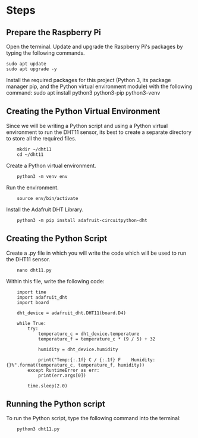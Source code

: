 # Steps 
## Prepare the Raspberry Pi
Open the terminal. Update and upgrade the Raspberry Pi's packages by typing the following commands.
```
sudo apt update
sudo apt upgrade -y
```

Install the required packages for this project (Python 3, its package manager pip, and the Python virtual environment module) with the following command:
    sudo apt install python3 python3-pip python3-venv

## Creating the Python Virtual Environment
Since we will be writing a Python script and using a Python virtual environment to run the DHT11 sensor, its best to create a separate directory to store all the required files.
```
    mkdir ~/dht11
    cd ~/dht11
```

Create a Python virtual environment.
```
    python3 -m venv env
```

Run the environment.
```
    source env/bin/activate
```

Install the Adafruit DHT Library.
```
    python3 -m pip install adafruit-circuitpython-dht
```

## Creating the Python Script
Create a .py file in which you will write the code which will be used to run the DHT11 sensor.
```
    nano dht11.py
```

Within this file, write the following code:
```
    import time
    import adafruit_dht
    import board
    
    dht_device = adafruit_dht.DHT11(board.D4)
    
    while True:
        try:
            temperature_c = dht_device.temperature
            temperature_f = temperature_c * (9 / 5) + 32
    
            humidity = dht_device.humidity
    
            print("Temp:{:.1f} C / {:.1f} F    Humidity: {}%".format(temperature_c, temperature_f, humidity))
        except RuntimeError as err:
            print(err.args[0])
    
        time.sleep(2.0)
```

## Running the Python script
To run the Python script, type the following command into the terminal:
```
    python3 dht11.py
```
            
